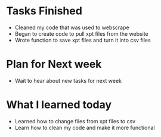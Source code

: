 Tasks Finished 
==============
* Cleaned my code that was used to webscrape 
* Began to create code to pull xpt files from the website
* Wrote function to save xpt files and turn it into csv files 

Plan for Next week   
================
* Wait to hear about new tasks for next week 

What I learned today 
===================
* Learned how to change files from xpt files to csv 
* Learn how to clean my code and make it more functional